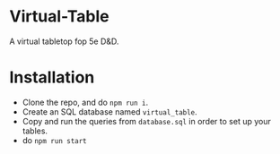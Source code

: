 # Virtual-Table
A virtual tabletop fop 5e D&amp;D.

# Installation
- Clone the repo, and do `npm run i`.
- Create an SQL database named `virtual_table`.
- Copy and run the queries from `database.sql` in order to set up your tables.
- do `npm run start`
